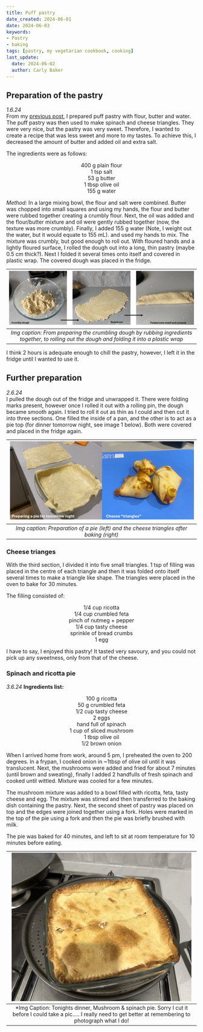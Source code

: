 ```yaml
---
title: Puff pastry
date_created: 2024-06-01
date: 2024-06-03
keywords: 
- Pastry
- baking
tags: [pastry, my vegetarian cookbook, cooking]
last_update:
  date: 2024-06-02
  author: Carly Baker
---
```


## Preparation of the pastry
*1.6.24*<br/>
From my [previous post](../May/spinach_cheese_triangles.md), I prepared puff pastry with flour, butter and water. The puff pastry was then used to make spinach and cheese triangles. They were very nice, but the pastry was very sweet. Therefore, I wanted to create a recipe that was less sweet and more to my tastes. To achieve this, I decreased the amount of butter and added oil and extra salt. 

The ingredients were as follows: 
<div align="center"> 400 g plain flour <br/> 1 tsp salt <br/> 53 g butter <br/> 1 tbsp olive oil <br/> 155 g water <br/> </div>

*Method:*
In a large mixing bowl, the flour and salt were combined. Butter was chopped into small squares and using my hands, the flour and butter were rubbed together creating a crumbly flour. Next, the oil was added and the flour/butter mixture and oil were gently rubbed together (now, the texture was more crumbly). Finally, I added 155 g water (Note, I weight out the water, but it would equate to 155 mL). and used my hands to mix. The mixture was crumbly, but good enough to roll out. With floured hands and a lightly floured surface, I rolled the dough out into a long, thin pastry (maybe 0.5 cm thick?). Next I folded it several times onto itself and covered in plastic wrap. The covered dough was placed in the fridge.

|![](./img/pastry2.jpeg)|
|:---:|
|*Img caption: From preparing the crumbling dough by rubbing ingredients together, to rolling out the dough and folding it into a plastic wrap* |


I think 2 hours is adequate enough to chill the pastry, however, I left it in the fridge until I wanted to use it. 

## Further preparation
*2.6.24*<br/>
I pulled the dough out of the fridge and unwrapped it. There were folding marks present, however once I rolled it out with a rolling pin, the dough became smooth again. I tried to roll it out as thin as I could and then cut it into three sections. One filled the inside of a pan, and the other is to act as a pie top (for dinner tomorrow night, see image 1 below). Both were covered and placed in the fridge again. 

| ![](./img/pastry3.jpeg) |
|:---:|
|*Img caption: Preparation of a pie (left) and the cheese triangles after baking (right)*|

### Cheese trianges
With the third section, I divided it into five small triangles. 1 tsp of filling was placed in the centre of each triangle and then it was folded onto itself several times to make a triangle like shape. The triangles were placed in the oven to bake for 30 minutes.  

The filling consisted of: 
<div align="center"> 1/4 cup ricotta <br/> 1/4 cup crumbled feta <br/>  pinch of nutmeg + pepper <br/> 1/4 cup tasty cheese<br/> sprinkle of bread crumbs <br/> 1 egg <br/></div> 

I have to say, I enjoyed this pastry! It tasted very savoury, and you could not pick up any sweetness, only from that of the cheese. 

### Spinach and ricotta pie 
*3.6.24*
**Ingredients list:**
<div align="center"> 100 g ricotta<br/> 50 g crumbled feta<br/> 1/2 cup tasty cheese <br/> 2 eggs <br/> hand full of spinach <br/> 1 cup of sliced mushroom <br/> 1 tbsp olive oil <br/> 1/2 brown onion <br/>

</div>

When I arrived home from work, around 5 pm, I preheated the oven to 200 degrees. In a frypan, I cooked onion in ~1tbsp of olive oil until it was translucent. Next, the mushrooms were added and fried for about 7 minutes (until brown and sweating), finally I added 2 handfulls of fresh spinach and cooked until wittled. Mixture was cooled for a few minutes.

The mushroom mixture was added to a bowl filled with ricotta, feta, tasty cheese and egg. The mixture was stirred and then transferred to the baking dish containing the pastry. Next, the second sheet of pastry was placed on top and the edges were joined together using a fork. Holes were marked in the top of the pie using a fork and then the pie was briefly brushed with milk. 

The pie was baked for 40 minutes, and left to sit at room temperature for 10 minutes before eating. 

|![](./img/pastry-pie.jpeg)|
|:---:|
| *Img Caption: Tonights dinner, Mushroom & spinach pie. Sorry I cut it before I could take a pic..... I really need to get better at remembering to photograph what I do! |

